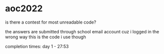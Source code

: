 # aoc2022
is there a contest for most unreadable code?


the answers are submitted through school email account cuz i logged in the wrong way
this is the code i use though

completion times:
day 1 - 27:53
